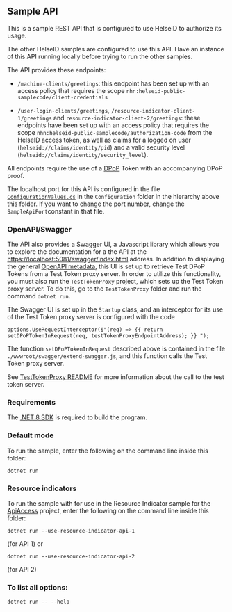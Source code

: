 ## Sample API

This is a sample REST API that is configured to use HelseID to authorize its usage.

The other HelseID samples are configured to use this API. Have an instance of this API running locally before trying to run the other samples.

The API provides these endpoints:

* `/machine-clients/greetings`: this endpoint has been set up with an access policy that requires the scope `nhn:helseid-public-samplecode/client-credentials`
 
* `/user-login-clients/greetings`, `/resource-indicator-client-1/greetings` and `resource-indicator-client-2/greetings`: these endpoints have been set up with an access policy that requires the scope
`nhn:helseid-public-samplecode/authorization-code` from the HelseID access token, as well as
claims for a logged on user (`helseid://claims/identity/pid`) and a valid security level (`helseid://claims/identity/security_level`).

All endpoints require the use of a [DPoP](https://www.rfc-editor.org/rfc/rfc9449) Token with an accompanying DPoP proof.

The localhost port for this API is configured in the file [`ConfigurationValues.cs`](../Configuration/ConfigurationValues.cs) in the `Configuration` folder in the hierarchy above this folder. If you want to change the port number, change the `SampleApiPort`constant in that file.

### OpenAPI/Swagger 

The API also provides a Swagger UI, a Javascript library which allows you to explore the documentation for a the API at the [https://localhost:5081/swagger/index.html](https://localhost:5081/swagger/index.html) address. 
In addition to displaying the general [OpenAPI metadata](https://swagger.io/specification/), this UI is set up to retrieve Test DPoP Tokens from a Test Token proxy server. In order to utilize this
functionality, you must also run the `TestTokenProxy` project, which sets up the Test Token proxy server. To do this, go to the `TestTokenProxy` folder and run the command `dotnet run`.

The Swagger UI is set up in the `Startup` class, and an interceptor for its use of the Test Token proxy server is configured with the code
```
options.UseRequestInterceptor($"(req) => {{ return setDPoPTokenInRequest(req, testTokenProxyEndpointAddress); }} ");
```
The function `setDPoPTokenInRequest` described above is contained in the file `./wwwroot/swagger/extend-swagger.js`, and this function 
calls the Test Token proxy server.

See [TestTokenProxy README](https://github.com/NorskHelsenett/HelseID.Samples/blob/master/TestTokenProxy/README.md) for more information about the call to the test token server.

### Requirements

The [.NET 8 SDK](https://dotnet.microsoft.com/en-us/download/dotnet/8.0) is required to build the program.

### Default mode 

To run the sample, enter the following on the command line inside this folder:
```
dotnet run
```

### Resource indicators

To run the sample with for use in the Resource Indicator sample for the [ApiAccess](./ApiAccess/README.md) project, enter the following on the command line inside this folder:
```
dotnet run --use-resource-indicator-api-1
```
(for API 1) or 
```
dotnet run --use-resource-indicator-api-2
```
(for API 2)

### To list all options:
```
dotnet run -- --help
```
